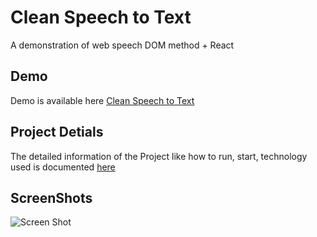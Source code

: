 # Clean Speech to Text

A demonstration of web speech DOM method + React

## Demo

Demo is available here [Clean Speech to Text](https://cleanspeechtotext.netlify.app/)

## Project Detials

The detailed information of the Project like how to run, start, technology used is documented [here](https://github.com/98lenvi/Speech_to_text/tree/master/docs)  

## ScreenShots

![Screen Shot](./ss.jpg)
